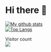 # Hi there 👋
[![My github stats](https://github-readme-stats.vercel.app/api?username=memandip&show_icons=true&theme=dark)](https://github.com/memandip/memandip)
<br />
[![Top Langs](https://github-readme-stats.vercel.app/api/top-langs/?username=memandip&layout=compact)](https://github.com/memandip/memandip)

<p>
  Visitor count<br>
  <img src="https://profile-counter.glitch.me/memandip/count.svg" />
</p>
